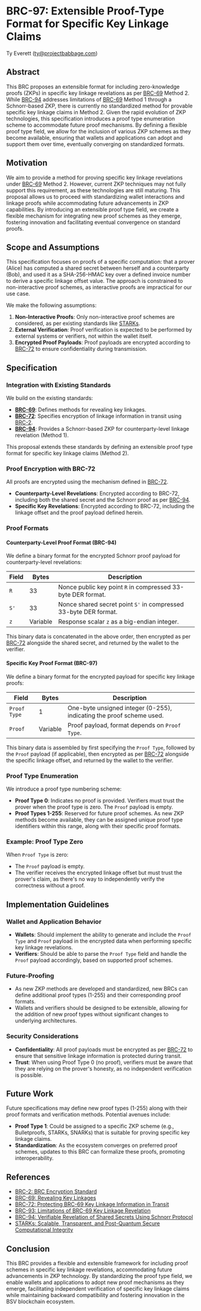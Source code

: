 # BRC-97: Extensible Proof-Type Format for Specific Key Linkage Claims

Ty Everett (ty@projectbabbage.com)

## Abstract

This BRC proposes an extensible format for including zero-knowledge proofs (ZKPs) in specific key linkage revelations as per [BRC-69](../key-derivation/0069.md) Method 2. While [BRC-94](../key-derivation/0094.md) addresses limitations of [BRC-69](../key-derivation/0069.md) Method 1 through a Schnorr-based ZKP, there is currently no standardized method for provable specific key linkage claims in Method 2. Given the rapid evolution of ZKP technologies, this specification introduces a proof type enumeration scheme to accommodate future proof mechanisms. By defining a flexible proof type field, we allow for the inclusion of various ZKP schemes as they become available, ensuring that wallets and applications can adopt and support them over time, eventually converging on standardized formats.

## Motivation

We aim to provide a method for proving specific key linkage revelations under [BRC-69](../key-derivation/0069.md) Method 2. However, current ZKP techniques may not fully support this requirement, as these technologies are still maturing. This proposal allows us to proceed with standardizing wallet interactions and linkage proofs while accommodating future advancements in ZKP capabilities. By introducing an extensible proof type field, we create a flexible mechanism for integrating new proof schemes as they emerge, fostering innovation and facilitating eventual convergence on standard proofs.

## Scope and Assumptions

This specification focuses on proofs of a specific computation: that a prover (Alice) has computed a shared secret between herself and a counterparty (Bob), and used it as a SHA-256-HMAC key over a defined invoice number to derive a specific linkage offset value. The approach is constrained to non-interactive proof schemes, as interactive proofs are impractical for our use case.

We make the following assumptions:

1. **Non-Interactive Proofs**: Only non-interactive proof schemes are considered, as per existing standards like [STARKs](https://eprint.iacr.org/2018/046.pdf).
2. **External Verification**: Proof verification is expected to be performed by external systems or verifiers, not within the wallet itself.
3. **Encrypted Proof Payloads**: Proof payloads are encrypted according to [BRC-72](../key-derivation/0072.md) to ensure confidentiality during transmission.

## Specification

### Integration with Existing Standards

We build on the existing standards:

- **[BRC-69](../key-derivation/0069.md)**: Defines methods for revealing key linkages.
- **[BRC-72](../key-derivation/0072.md)**: Specifies encryption of linkage information in transit using [BRC-2](../wallet/0002.md).
- **[BRC-94](../key-derivation/0094.md)**: Provides a Schnorr-based ZKP for counterparty-level linkage revelation (Method 1).

This proposal extends these standards by defining an extensible proof type format for specific key linkage claims (Method 2).

### Proof Encryption with BRC-72

All proofs are encrypted using the mechanism defined in [BRC-72](../key-derivation/0072.md).

- **Counterparty-Level Revelations**: Encrypted according to BRC-72, including both the shared secret and the Schnorr proof as per [BRC-94](../key-derivation/0094.md).
- **Specific Key Revelations**: Encrypted according to BRC-72, including the linkage offset and the proof payload defined herein.

### Proof Formats

#### Counterparty-Level Proof Format (BRC-94)

We define a binary format for the encrypted Schnorr proof payload for counterparty-level revelations:

| **Field** | **Bytes** | **Description**                                                  |
| --------- | --------- | ---------------------------------------------------------------- |
| `R`       | 33        | Nonce public key point `R` in compressed 33-byte DER format.     |
| `S'`      | 33        | Nonce shared secret point `S'` in compressed 33-byte DER format. |
| `z`       | Variable  | Response scalar `z` as a big-endian integer.                     |

This binary data is concatenated in the above order, then encrypted as per [BRC-72](../key-derivation/0072.md) alongside the shared secret, and returned by the wallet to the verifier.

#### Specific Key Proof Format (BRC-97)

We define a binary format for the encrypted payload for specific key linkage proofs:

| **Field**    | **Bytes** | **Description**                                                      |
| ------------ | --------- | -------------------------------------------------------------------- |
| `Proof Type` | 1         | One-byte unsigned integer (0-255), indicating the proof scheme used. |
| `Proof`      | Variable  | Proof payload, format depends on `Proof Type`.                       |

This binary data is assembled by first specifying the `Proof Type`, followed by the `Proof` payload (if applicable), then encrypted as per [BRC-72](../key-derivation/0072.md) alongside the specific linkage offset, and returned by the wallet to the verifier.

### Proof Type Enumeration

We introduce a proof type numbering scheme:

- **Proof Type 0**: Indicates no proof is provided. Verifiers must trust the prover when the proof type is zero. The `Proof` payload is empty.
- **Proof Types 1-255**: Reserved for future proof schemes. As new ZKP methods become available, they can be assigned unique proof type identifiers within this range, along with their specific proof formats.

### Example: Proof Type Zero

When `Proof Type` is zero:

- The `Proof` payload is empty.
- The verifier receives the encrypted linkage offset but must trust the prover's claim, as there's no way to independently verify the correctness without a proof.

## Implementation Guidelines

### Wallet and Application Behavior

- **Wallets**: Should implement the ability to generate and include the `Proof Type` and `Proof` payload in the encrypted data when performing specific key linkage revelations.
- **Verifiers**: Should be able to parse the `Proof Type` field and handle the `Proof` payload accordingly, based on supported proof schemes.

### Future-Proofing

- As new ZKP methods are developed and standardized, new BRCs can define additional proof types (1-255) and their corresponding proof formats.
- Wallets and verifiers should be designed to be extensible, allowing for the addition of new proof types without significant changes to underlying architectures.

### Security Considerations

- **Confidentiality**: All proof payloads must be encrypted as per [BRC-72](../key-derivation/0072.md) to ensure that sensitive linkage information is protected during transit.
- **Trust**: When using Proof Type 0 (no proof), verifiers must be aware that they are relying on the prover's honesty, as no independent verification is possible.

## Future Work

Future specifications may define new proof types (1-255) along with their proof formats and verification methods. Potential avenues include:

- **Proof Type 1**: Could be assigned to a specific ZKP scheme (e.g., Bulletproofs, STARKs, SNARKs) that is suitable for proving specific key linkage claims.
- **Standardization**: As the ecosystem converges on preferred proof schemes, updates to this BRC can formalize these proofs, promoting interoperability.

## References

- [BRC-2: BRC Encryption Standard](../0002.md)
- [BRC-69: Revealing Key Linkages](../key-derivation/0069.md)
- [BRC-72: Protecting BRC-69 Key Linkage Information in Transit](../key-derivation/0072.md)
- [BRC-93: Limitations of BRC-69 Key Linkage Revelation](../key-derivation/0093.md)
- [BRC-94: Verifiable Revelation of Shared Secrets Using Schnorr Protocol](../key-derivation/0094.md)
- [STARKs: Scalable, Transparent, and Post-Quantum Secure Computational Integrity](https://eprint.iacr.org/2018/046.pdf)

## Conclusion

This BRC provides a flexible and extensible framework for including proof schemes in specific key linkage revelations, accommodating future advancements in ZKP technology. By standardizing the proof type field, we enable wallets and applications to adopt new proof mechanisms as they emerge, facilitating independent verification of specific key linkage claims while maintaining backward compatibility and fostering innovation in the BSV blockchain ecosystem.

